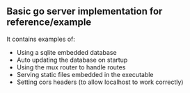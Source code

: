 ## Basic go server implementation for reference/example

It contains examples of:
- Using a sqlite embedded database
- Auto updating the database on startup
- Using the mux router to handle routes
- Serving static files embedded in the executable
- Setting cors headers (to allow localhost to work correctly)